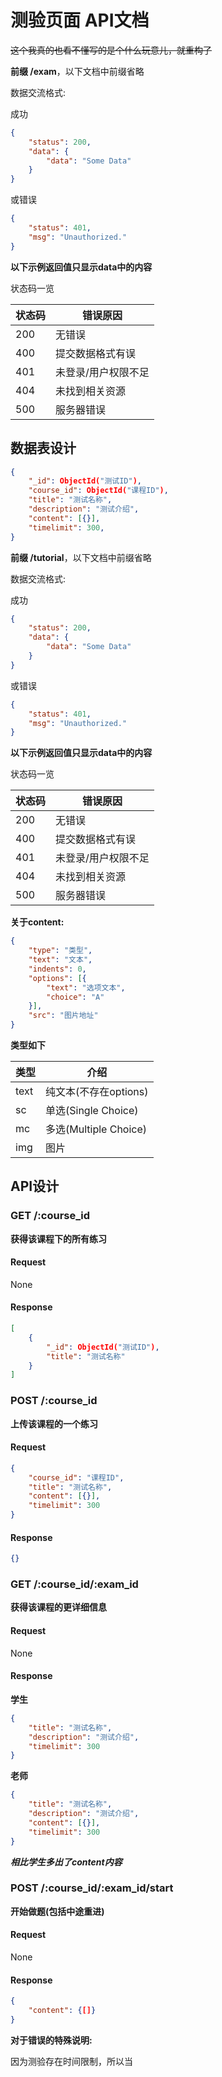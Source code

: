 # 测验页面 API文档

~~这个我真的也看不懂写的是个什么玩意儿，就重构了~~



**前缀 /exam**，以下文档中前缀省略

数据交流格式:

成功

```json
{
    "status": 200,
    "data": {
        "data": "Some Data"
    }
}
```

或错误

```json
{
    "status": 401,
    "msg": "Unauthorized."
}
```



**以下示例返回值只显示data中的内容**



状态码一览

| 状态码 | 错误原因            |
| ------ | ------------------- |
| 200    | 无错误              |
| 400    | 提交数据格式有误    |
| 401    | 未登录/用户权限不足 |
| 404    | 未找到相关资源      |
| 500    | 服务器错误          |



## 数据表设计

```json
{
    "_id": ObjectId("测试ID"),
    "course_id": ObjectId("课程ID"),
    "title": "测试名称",
    "description": "测试介绍",
    "content": [{}],
    "timelimit": 300,
}
```



**前缀 /tutorial**，以下文档中前缀省略

数据交流格式:

成功

```json
{
    "status": 200,
    "data": {
        "data": "Some Data"
    }
}
```

或错误

```json
{
    "status": 401,
    "msg": "Unauthorized."
}
```



**以下示例返回值只显示data中的内容**



状态码一览

| 状态码 | 错误原因            |
| ------ | ------------------- |
| 200    | 无错误              |
| 400    | 提交数据格式有误    |
| 401    | 未登录/用户权限不足 |
| 404    | 未找到相关资源      |
| 500    | 服务器错误          |



**关于content:**

```json
{
    "type": "类型",
    "text": "文本",
    "indents": 0,
    "options": [{
        "text": "选项文本",
        "choice": "A"
    }],
    "src": "图片地址"
}
```



**类型如下**

| 类型 | 介绍                  |
| ---- | --------------------- |
| text | 纯文本(不存在options) |
| sc   | 单选(Single Choice)   |
| mc   | 多选(Multiple Choice) |
| img  | 图片                  |



## API设计

### GET /:course_id

**获得该课程下的所有练习**



#### Request

None



#### Response

```json
[
    {
        "_id": ObjectId("测试ID"),
        "title": "测试名称"
	}
]
```



### POST /:course_id

**上传该课程的一个练习**



#### Request

```json
{
    "course_id": "课程ID",
    "title": "测试名称",
    "content": [{}],
    "timelimit": 300
}
```



#### Response

```json
{}
```



### GET /:course_id/:exam_id

**获得该课程的更详细信息**



#### Request

None



#### Response

**学生**

```json
{
    "title": "测试名称",
    "description": "测试介绍",
    "timelimit": 300
}
```

**老师**

```json
{
    "title": "测试名称",
    "description": "测试介绍",
    "content": [{}],
    "timelimit": 300
}
```

***相比学生多出了content内容***



### POST /:course_id/:exam_id/start

**开始做题(包括中途重进)**



#### Request

None



#### Response

```json
{
    "content": {[]}
}
```



**对于错误的特殊说明:**

因为测验存在时间限制，所以当